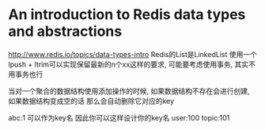 # An introduction to Redis data types and abstractions #
http://www.redis.io/topics/data-types-intro
Redis的List是LinkedList
使用一个lpush + ltrim可以实现保留最新的n个xx这样的要求, 可能要考虑使用事务, 其实不用事务也行

当对一个聚合的数据结构使用添加操作的时候, 如果数据结构不存在会进行创建, 如果数据结构变成空的话 那么会自动删除它对应的key

abc:1 可以作为key名
因此你可以这样设计你的key名
user:100
topic:101
